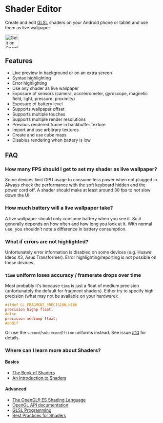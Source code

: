Shader Editor
=============

Create and edit [GLSL](https://en.wikipedia.org/wiki/GLSL) shaders on
your Android phone or tablet and use them as live wallpaper.

<a href="https://play.google.com/store/apps/details?id=de.markusfisch.android.shadereditor&utm_source=global_co&utm_medium=prtnr&utm_content=Mar2515&utm_campaign=PartBadge&pcampaignid=MKT-AC-global-none-all-co-pr-py-PartBadges-Oct1515-1"><img alt="Get it on Google Play" src="https://play.google.com/intl/en_us/badges/images/apps/en-play-badge.png" height="45px"/></a>

Features
--------

* Live preview in background or on an extra screen
* Syntax highlighting
* Error highlighting
* Use any shader as live wallpaper
* Exposure of sensors (camera, accelerometer, gyroscope, magnetic field,
	light, pressure, proximity)
* Exposure of battery level
* Supports wallpaper offset
* Supports multiple touches
* Supports multiple render resolutions
* Previous rendered frame in backbuffer texture
* Import and use arbitrary textures
* Create and use cube maps
* Disables rendering when battery is low

FAQ
---

### How many FPS should I get to set my shader as live wallpaper?

Some devices limit GPU usage to consume less power when not plugged in.
Always check the performance with the soft keyboard hidden and the power
cord off. A shader should make at least around 30 fps to not slow down
the UI.

### How much battery will a live wallpaper take?

A live wallpaper should only consume battery when you see it.
So it generally depends on how often and how long you look at it.
With normal use, you shouldn't note a difference in battery consumption.

### What if errors are not highlighted?

Unfortunately error information is disabled on some devices (e.g. Huawei
Ideos X3, Asus Transformer). Error highlighting/reporting is not possible
on these devices.

### `time` uniform loses accuracy / framerate drops over time

Most probably it's because `time` is just a float of medium precision
(unfortunately the default for fragment shaders).
Either try to specify high precision (what may not be available on your
hardware):

```glsl
#ifdef GL_FRAGMENT_PRECISION_HIGH
precision highp float;
#else
precision mediump float;
#endif
```

Or use the `second`/`subsecond`/`ftime` uniforms instead.
See issue [#10](https://github.com/markusfisch/ShaderEditor/issues/10#issuecomment-160463706) for details.

### Where can I learn more about Shaders?

#### Basics

* [The Book of Shaders](http://thebookofshaders.com/)
* [An Introduction to Shaders](https://aerotwist.com/tutorials/an-introduction-to-shaders-part-1/)

#### Advanced

* [The OpenGL® ES Shading Language](https://www.khronos.org/files/opengles_shading_language.pdf)
* [OpenGL API documentation](http://docs.gl/)
* [GLSL Programming](https://en.wikibooks.org/wiki/GLSL_Programming)
* [Best Practices for Shaders](https://developer.apple.com/library/content/documentation/3DDrawing/Conceptual/OpenGLES_ProgrammingGuide/BestPracticesforShaders/BestPracticesforShaders.html)
